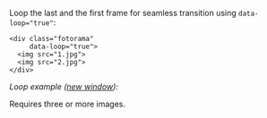 Loop the last and the first frame for seamless transition using `data-loop="true"`:

	<div class="fotorama"
	     data-loop="true">
	  <img src="1.jpg">
	  <img src="2.jpg">
	</div>

_Loop example (<a href="/examples/loop.html" target="_blank">new window</a>):_

<div class="fotorama-wrap"><div class="fotorama"
     data-width="700"
     data-ratio="3/2"
     data-loop="true">
	<a href="http://fotorama.s3.amazonaws.com/i/okonechnikov/25-lo.jpg"></a>
	<a href="http://fotorama.s3.amazonaws.com/i/okonechnikov/9-lo.jpg"></a>
	<a href="http://fotorama.s3.amazonaws.com/i/okonechnikov/26-lo.jpg"></a>
</div></div>

Requires three or&nbsp;more images.